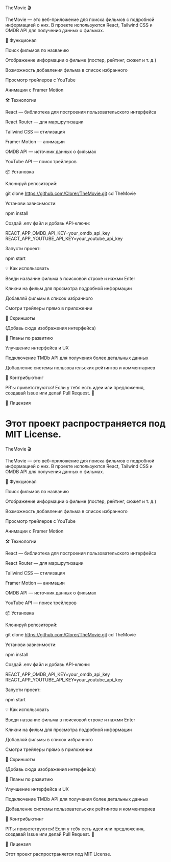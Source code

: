 TheMovie 🎬

TheMovie — это веб-приложение для поиска фильмов с подробной информацией о них. В проекте используются React, Tailwind CSS и OMDB API для получения данных о фильмах.

🚀 Функционал

Поиск фильмов по названию

Отображение информации о фильме (постер, рейтинг, сюжет и т. д.)

Возможность добавления фильма в список избранного

Просмотр трейлеров с YouTube

Анимации с Framer Motion

🛠️ Технологии

React — библиотека для построения пользовательского интерфейса

React Router — для маршрутизации

Tailwind CSS — стилизация

Framer Motion — анимации

OMDB API — источник данных о фильмах

YouTube API — поиск трейлеров

📦 Установка

Клонируй репозиторий:

git clone https://github.com/Clorer/TheMovie.git
cd TheMovie

Установи зависимости:

npm install

Создай .env файл и добавь API-ключи:

REACT_APP_OMDB_API_KEY=your_omdb_api_key
REACT_APP_YOUTUBE_API_KEY=your_youtube_api_key

Запусти проект:

npm start

💡 Как использовать

Введи название фильма в поисковой строке и нажми Enter

Кликни на фильм для просмотра подробной информации

Добавляй фильмы в список избранного

Смотри трейлеры прямо в приложении

📸 Скриншоты

(Добавь сюда изображения интерфейса)

📌 Планы по развитию

Улучшение интерфейса и UX

Подключение TMDb API для получения более детальных данных

Добавление системы пользовательских рейтингов и комментариев

🤝 Контрибьютинг

PR'ы приветствуются! Если у тебя есть идеи или предложения, создавай Issue или делай Pull Request. 🚀

📄 Лицензия

Этот проект распространяется под MIT License.
=======
TheMovie 🎬

TheMovie — это веб-приложение для поиска фильмов с подробной информацией о них. В проекте используются React, Tailwind CSS и OMDB API для получения данных о фильмах.

🚀 Функционал

Поиск фильмов по названию

Отображение информации о фильме (постер, рейтинг, сюжет и т. д.)

Возможность добавления фильма в список избранного

Просмотр трейлеров с YouTube

Анимации с Framer Motion

🛠️ Технологии

React — библиотека для построения пользовательского интерфейса

React Router — для маршрутизации

Tailwind CSS — стилизация

Framer Motion — анимации

OMDB API — источник данных о фильмах

YouTube API — поиск трейлеров

📦 Установка

Клонируй репозиторий:

git clone https://github.com/Clorer/TheMovie.git
cd TheMovie

Установи зависимости:

npm install

Создай .env файл и добавь API-ключи:

REACT_APP_OMDB_API_KEY=your_omdb_api_key
REACT_APP_YOUTUBE_API_KEY=your_youtube_api_key

Запусти проект:

npm start

💡 Как использовать

Введи название фильма в поисковой строке и нажми Enter

Кликни на фильм для просмотра подробной информации

Добавляй фильмы в список избранного

Смотри трейлеры прямо в приложении

📸 Скриншоты

(Добавь сюда изображения интерфейса)

📌 Планы по развитию

Улучшение интерфейса и UX

Подключение TMDb API для получения более детальных данных

Добавление системы пользовательских рейтингов и комментариев

🤝 Контрибьютинг

PR'ы приветствуются! Если у тебя есть идеи или предложения, создавай Issue или делай Pull Request. 🚀

📄 Лицензия

Этот проект распространяется под MIT License.
